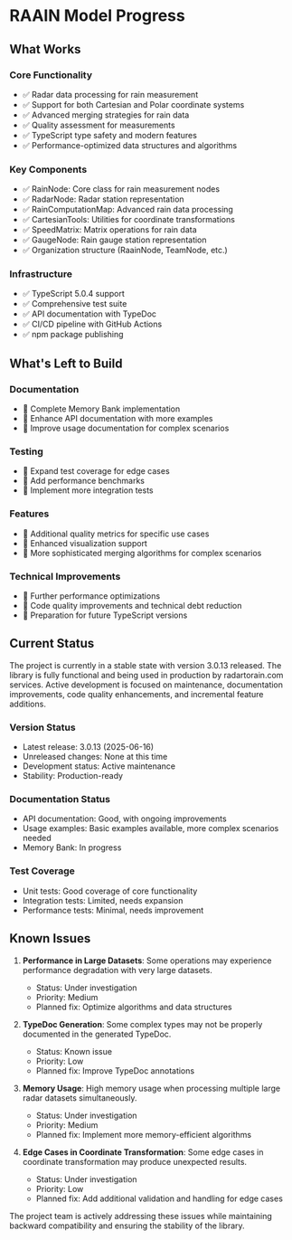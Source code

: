 # RAAIN Model Progress

## What Works

### Core Functionality
- ✅ Radar data processing for rain measurement
- ✅ Support for both Cartesian and Polar coordinate systems
- ✅ Advanced merging strategies for rain data
- ✅ Quality assessment for measurements
- ✅ TypeScript type safety and modern features
- ✅ Performance-optimized data structures and algorithms

### Key Components
- ✅ RainNode: Core class for rain measurement nodes
- ✅ RadarNode: Radar station representation
- ✅ RainComputationMap: Advanced rain data processing
- ✅ CartesianTools: Utilities for coordinate transformations
- ✅ SpeedMatrix: Matrix operations for rain data
- ✅ GaugeNode: Rain gauge station representation
- ✅ Organization structure (RaainNode, TeamNode, etc.)

### Infrastructure
- ✅ TypeScript 5.0.4 support
- ✅ Comprehensive test suite
- ✅ API documentation with TypeDoc
- ✅ CI/CD pipeline with GitHub Actions
- ✅ npm package publishing

## What's Left to Build

### Documentation
- 🔄 Complete Memory Bank implementation
- 🔄 Enhance API documentation with more examples
- 🔄 Improve usage documentation for complex scenarios

### Testing
- 🔄 Expand test coverage for edge cases
- 🔄 Add performance benchmarks
- 🔄 Implement more integration tests

### Features
- 🔄 Additional quality metrics for specific use cases
- 🔄 Enhanced visualization support
- 🔄 More sophisticated merging algorithms for complex scenarios

### Technical Improvements
- 🔄 Further performance optimizations
- 🔄 Code quality improvements and technical debt reduction
- 🔄 Preparation for future TypeScript versions

## Current Status

The project is currently in a stable state with version 3.0.13 released. The library is fully functional and being used in production by radartorain.com services. Active development is focused on maintenance, documentation improvements, code quality enhancements, and incremental feature additions.

### Version Status
- Latest release: 3.0.13 (2025-06-16)
- Unreleased changes: None at this time
- Development status: Active maintenance
- Stability: Production-ready

### Documentation Status
- API documentation: Good, with ongoing improvements
- Usage examples: Basic examples available, more complex scenarios needed
- Memory Bank: In progress

### Test Coverage
- Unit tests: Good coverage of core functionality
- Integration tests: Limited, needs expansion
- Performance tests: Minimal, needs improvement

## Known Issues

1. **Performance in Large Datasets**: Some operations may experience performance degradation with very large datasets.
   - Status: Under investigation
   - Priority: Medium
   - Planned fix: Optimize algorithms and data structures

2. **TypeDoc Generation**: Some complex types may not be properly documented in the generated TypeDoc.
   - Status: Known issue
   - Priority: Low
   - Planned fix: Improve TypeDoc annotations

3. **Memory Usage**: High memory usage when processing multiple large radar datasets simultaneously.
   - Status: Under investigation
   - Priority: Medium
   - Planned fix: Implement more memory-efficient algorithms

4. **Edge Cases in Coordinate Transformation**: Some edge cases in coordinate transformation may produce unexpected results.
   - Status: Under investigation
   - Priority: Low
   - Planned fix: Add additional validation and handling for edge cases

The project team is actively addressing these issues while maintaining backward compatibility and ensuring the stability of the library.
